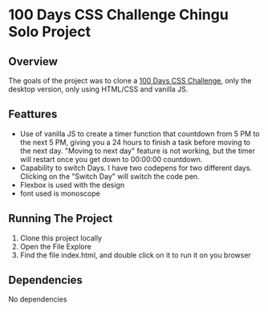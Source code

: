 # 100 Days CSS Challenge Chingu Solo Project

## Overview

The goals of the project was to clone a [100 Days CSS Challenge](https://100dayscss.com/), only the desktop version, only using HTML/CSS and vanilla JS.

## Feattures

- Use of vanilla JS to create a timer function that countdown from 5 PM to the next 5 PM, giving you a 24 hours to finish a task before moving to the next day. "Moving to next day" feature is not working, but the timer will restart once you get down to 00:00:00 countdown.
- Capability to switch Days. I have two codepens for two different days. Clicking on the "Switch Day" will switch the code pen.
- Flexbox is used with the design
- font used is monoscope

## Running The Project

1. Clone this project locally
2. Open the File Explore
3. Find the file index.html, and double click on it to run it on you browser

## Dependencies

No dependencies
